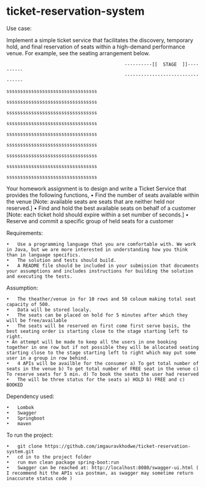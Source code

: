 # ticket-reservation-system
Use case:

Implement a simple ticket service that facilitates the discovery, temporary hold, and final reservation of seats within a high-demand performance venue.
For example, see the seating arrangement below.
 
                                               ----------[[  STAGE  ]]----------
                                               ---------------------------------
                                               sssssssssssssssssssssssssssssssss
                                               sssssssssssssssssssssssssssssssss
                                               sssssssssssssssssssssssssssssssss
                                               sssssssssssssssssssssssssssssssss
                                               sssssssssssssssssssssssssssssssss
                                               sssssssssssssssssssssssssssssssss
                                               sssssssssssssssssssssssssssssssss
                                               sssssssssssssssssssssssssssssssss
                                               sssssssssssssssssssssssssssssssss
 

Your homework assignment is to design and write a Ticket Service that provides the following functions,
•	Find the number of seats available within the venue [Note: available seats are seats that are neither held nor reserved.]
•	Find and hold the best available seats on behalf of a customer [Note: each ticket hold should expire within a set number of seconds.]
•	Reserve and commit a specific group of held seats for a customer
 
Requirements:
```
•	Use a programming language that you are comfortable with. We work in Java, but we are more interested in understanding how you think than in language specifics.
•	The solution and tests should build.
•	A README file should be included in your submission that documents your assumptions and includes instructions for building the solution and executing the tests.
```
Assumption:
```
•	The theather/venue in for 10 rows and 50 coloum making total seat capacity of 500.
•	Data will be stored localy.
•	The seats can be placed on hold for 5 minutes after which they will be free/available
•	The seats will be reserved on first come first serve basis, the best seating order is starting close to the stage starting left to right.
• An attempt will be made to keep all the users in one booking together in one row but if not possible they will be allocated seating starting close to the stage starting left to right which may put some user in a group in row behind.
•	4 APIs will be availble for the consumer a) To get total number of seats in the venue b) To get total number of FREE seat in the venue c) To reserve seats for 5 min. d) To book the seats the user had reserved
•	The will be three status for the seats a) HOLD b) FREE and c) BOOKED
```
Dependency used:
```
•	Lombok
•	Swagger
•	Springboot
•	maven
```
To run the project:
```
•	git clone https://github.com/imgauravkhodwe/ticket-reservation-system.git
•	cd in to the project folder
•	run mvn clean package spring-boot:run
•	Swagger can be reached at: http://localhost:8080/swagger-ui.html ( I recommend hit the APIs via postman, as swagger may sometime return inaccurate status code )
```
